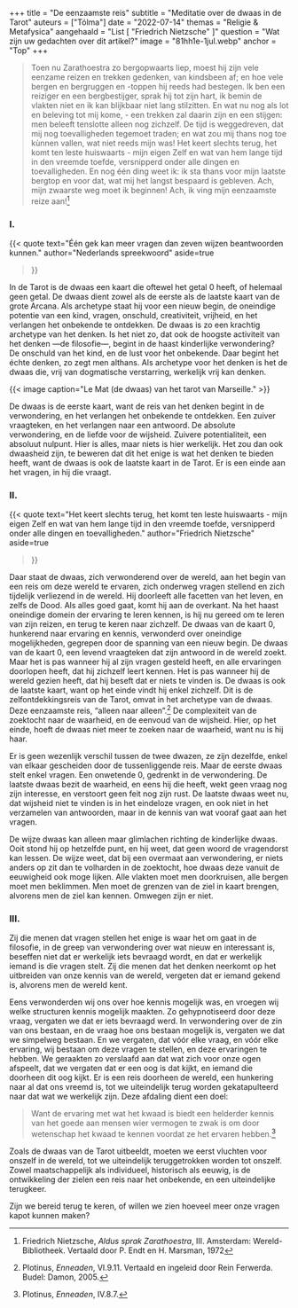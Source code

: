 +++
title = "De eenzaamste reis"
subtitle = "Meditatie over de dwaas in de Tarot"
auteurs = ["Tólma"]
date = "2022-07-14"
themas = "Religie & Metafysica"
aangehaald = "List [ \"Friedrich Nietzsche\" ]"
question = "Wat zijn uw gedachten over dit artikel?"
image = "81hh1e-1jul.webp"
anchor = "Top"
+++
> Toen nu Zarathoestra zo bergopwaarts liep, moest hij zijn vele eenzame reizen en trekken gedenken, van kindsbeen af; en hoe vele bergen en bergruggen en -toppen hij reeds had bestegen. Ik ben een reiziger en een bergbestijger, sprak hij tot zijn hart, ik bemin de vlakten niet en ik kan blijkbaar niet lang stilzitten. En wat nu nog als lot en beleving tot mij kome, - een trekken zal daarin zijn en een stijgen: men beleeft tenslotte alleen nog zichzelf. De tijd is weggedreven, dat mij nog toevalligheden tegemoet traden; en wat zou mij thans nog toe kùnnen vallen, wat niet reeds mijn was! Het keert slechts terug, het komt ten leste huiswaarts - mijn eigen Zelf en wat van hem lange tijd in den vreemde toefde, versnipperd onder alle dingen en toevalligheden. En nog één ding weet ik: ik sta thans voor mijn laatste bergtop en voor dat, wat mij het langst bespaard is gebleven. Ach, mijn zwaarste weg moet ik beginnen! Ach, ik ving mijn eenzaamste reize aan![^1]

### I.

{{< quote
	text="Één gek kan meer vragen dan zeven wijzen beantwoorden kunnen."
	author="Nederlands spreekwoord"
	aside=true
>}}

In de Tarot is de dwaas een kaart die oftewel het getal 0 heeft, of helemaal geen getal. De dwaas dient zowel als de eerste als de laatste kaart van de grote Arcana. Als archetype staat hij voor een nieuw begin, de oneindige potentie van een kind, vragen, onschuld, creativiteit, vrijheid, en het verlangen het onbekende te ontdekken. De dwaas is zo een krachtig archetype van het denken. Is het niet zo, dat ook de hoogste activiteit van het denken —de filosofie—, begint in de haast kinderlijke verwondering?  De onschuld van het kind, en de lust voor het onbekende. Daar begint het échte denken, zo zegt men althans. Als archetype voor het denken is het de dwaas die, vrij van dogmatische verstarring, werkelijk vrij kan denken.

{{< image caption="Le Mat (de dwaas) van het tarot van Marseille." >}}

De dwaas is de eerste kaart, want de reis van het denken begint in de verwondering, en het verlangen het onbekende te ontdekken. Een zuiver vraagteken, en het verlangen naar een antwoord. De absolute verwondering, en de liefde voor de wijsheid. Zuivere potentialiteit, een absoluut nulpunt. Hier is alles, maar niets is hier werkelijk. Het zou dan ook dwaasheid zijn, te beweren dat dit het enige is wat het denken te bieden heeft, want de dwaas is ook de laatste kaart in de Tarot. Er is een einde aan het vragen, in hij die vraagt.

### II.

{{< quote
	text="Het keert slechts terug, het komt ten leste huiswaarts - mijn eigen Zelf en wat van hem lange tijd in den vreemde toefde, versnipperd onder alle dingen en toevalligheden."
	author="Friedrich Nietzsche"
	aside=true
>}}

Daar staat de dwaas, zich verwonderend over de wereld, aan het begin van een reis om deze wereld te ervaren, zich onderweg vragen stellend en zich tijdelijk verliezend in de wereld. Hij doorleeft alle facetten van het leven, en zelfs de Dood. Als alles goed gaat, komt hij aan de overkant. Na het haast oneindige domein der ervaring te leren kennen, is hij nu gereed om te leren van zijn reizen, en terug te keren naar zichzelf. De dwaas van de kaart 0, hunkerend naar ervaring en kennis, verwonderd over oneindige mogelijkheden, gegrepen door de spanning van een nieuw begin. De dwaas van de kaart 0, een levend vraagteken dat zijn antwoord in de wereld zoekt. Maar het is pas wanneer hij al zijn vragen gesteld heeft, en alle ervaringen doorlopen heeft, dat hij zichzelf leert kennen. Het is pas wanneer hij de wereld gezien heeft, dat hij beseft dat er niets te vinden is. De dwaas is ook de laatste kaart, want op het einde vindt hij enkel zichzelf. Dit is de zelfontdekkingsreis van de Tarot, omvat in het archetype van de dwaas. Deze eenzaamste reis, “alleen naar alleen”.[^2] De complexiteit van de zoektocht naar de waarheid, en de eenvoud van de wijsheid. Hier, op het einde, hoeft de dwaas niet meer te zoeken naar de waarheid, want nu is hij haar.

Er is geen wezenlijk verschil tussen de twee dwazen, ze zijn dezelfde, enkel van elkaar gescheiden door de tussenliggende reis. Maar de eerste dwaas stelt enkel vragen. Een onwetende 0, gedrenkt in de verwondering. De laatste dwaas bezit de waarheid, en eens hij die heeft, wekt geen vraag nog zijn interesse, en verstoort geen feit nog zijn rust. De laatste dwaas weet nu, dat wijsheid niet te vinden is in het eindeloze vragen, en ook niet in het verzamelen van antwoorden, maar in de kennis van wat vooraf gaat aan het vragen.

De wijze dwaas kan alleen maar glimlachen richting de kinderlijke dwaas. Ooit stond hij op hetzelfde punt, en hij weet, dat geen woord de vragendorst kan lessen. De wijze weet, dat bij een overmaat aan verwondering, er niets anders op zit dan te volharden in de zoektocht, hoe dwaas deze vanuit de eeuwigheid ook moge lijken. Alle vlakten moet men doorkruisen, alle bergen moet men beklimmen. Men moet de grenzen van de ziel in kaart brengen, alvorens men de ziel kan kennen. Omwegen zijn er niet.

### III.

Zij die menen dat vragen stellen het enige is waar het om gaat in de filosofie, in de greep van verwondering over wat nieuw en interessant is, beseffen niet dat er werkelijk iets bevraagd wordt, en dat er werkelijk iemand is die vragen stelt. Zij die menen dat het denken neerkomt op het uitbreiden van onze kennis van de wereld, vergeten dat er iemand gekend is, alvorens men de wereld kent.

Eens verwonderden wij ons over hoe kennis mogelijk was, en vroegen wij welke structuren kennis mogelijk maakten. Zo gehypnotiseerd door deze vraag, vergaten we dat er iets bevraagd werd. In verwondering over de zin van ons bestaan, en de vraag hoe ons bestaan mogelijk is, vergaten we dat we simpelweg bestaan. En we vergaten, dat vóór elke vraag, en vóór elke ervaring, wij bestaan om deze vragen te stellen, en deze ervaringen te hebben. We geraakten zo verslaafd aan dat wat zich voor onze ogen afspeelt, dat we vergaten dat er een oog is dat kijkt, en iemand die doorheen dit oog kijkt. Er is een reis doorheen de wereld, een hunkering naar al dat ons vreemd is,  tot we uiteindelijk terug worden gekatapulteerd naar dat wat we werkelijk zijn. Deze afdaling dient een doel:

> Want de ervaring met wat het kwaad is biedt een helderder kennis van het goede aan mensen wier vermogen te zwak is om door wetenschap het kwaad te kennen voordat ze het ervaren hebben.[^3]

Zoals de dwaas van de Tarot uitbeeldt, moeten we eerst vluchten voor onszelf in de wereld, tot we uiteindelijk teruggetrokken worden tot onszelf. Zowel maatschappelijk als individueel, historisch als eeuwig, is de ontwikkeling der zielen een reis naar het onbekende, en een uiteindelijke terugkeer.

Zijn we bereid terug te keren, of willen we zien hoeveel meer onze vragen kapot kunnen maken?

[^1]: Friedrich Nietzsche, *Aldus sprak Zarathoestra*, III. Amsterdam: Wereld-Bibliotheek. Vertaald door P. Endt en H. Marsman, 1972
[^2]: Plotinus, *Enneaden*, VI.9.11. Vertaald en ingeleid door Rein Ferwerda. Budel: Damon, 2005.
[^3]: Plotinus, *Enneaden*, IV.8.7.